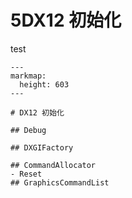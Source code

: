 # 5DX12 初始化
test
```markmap
---
markmap:
  height: 603
---

# DX12 初始化

## Debug

## DXGIFactory

## CommandAllocator
- Reset
## GraphicsCommandList


```
